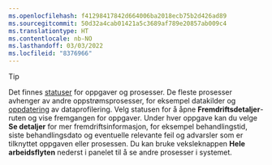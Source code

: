 ```yaml
---
ms.openlocfilehash: f41298417842d664006ba2018ecb75b2d426ad89
ms.sourcegitcommit: 50d32a4cab01421a5c3689af789e20857ab009c4
ms.translationtype: HT
ms.contentlocale: nb-NO
ms.lasthandoff: 03/03/2022
ms.locfileid: "8376966"
---
```

> [!TIP] 
> Det finnes [statuser](../audience-insights/system.md#status-definitions) for oppgaver og prosesser. De fleste prosesser avhenger av andre oppstrømsprosesser, for eksempel datakilder og [oppdatering](../audience-insights/system.md#refresh-processes) av dataprofilering. Velg statusen for å åpne **Fremdriftsdetaljer**-ruten og vise fremgangen for oppgaver. Under hver oppgave kan du velge **Se detaljer** for mer fremdriftsinformasjon, for eksempel behandlingstid, siste behandlingsdato og eventuelle relevante feil og advarsler som er tilknyttet oppgaven eller prosessen. Du kan bruke veksleknappen **Hele arbeidsflyten** nederst i panelet til å se andre prosesser i systemet.